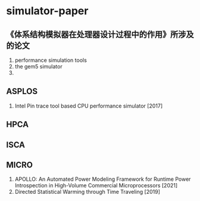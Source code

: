 # simulator-paper

## 《体系结构模拟器在处理器设计过程中的作用》所涉及的论文

1. performance simulation tools
2. the gem5 simulator
3. 

## ASPLOS

1. Intel Pin trace tool based CPU performance simulator  [2017]

## HPCA

## ISCA

## MICRO
1. APOLLO: An Automated Power Modeling Framework for Runtime Power Introspection in High-Volume Commercial Microprocessors [2021]
2. Directed Statistical Warming through Time Traveling [2019]
